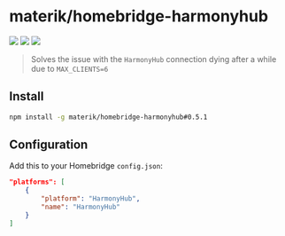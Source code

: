 # materik/homebridge-harmonyhub

[![](https://img.shields.io/badge/contact-@thematerik-blue.svg?style=flat-square)](http://twitter.com/thematerik)
[![](https://img.shields.io/npm/v/materik/homebridge-harmonyhub.svg?style=flat-square)](https://www.npmjs.com/package/materik/homebridge-harmonyhub)
[![](https://img.shields.io/npm/dm/materik/homebridge-harmonyhub.svg?style=flat-square)](https://www.npmjs.com/package/materik/homebridge-harmonyhub)

> Solves the issue with the `HarmonyHub` connection dying after a while due to `MAX_CLIENTS=6`

## Install

```sh
npm install -g materik/homebridge-harmonyhub#0.5.1
```

## Configuration

Add this to your Homebridge `config.json`:

```json
"platforms": [
    {
        "platform": "HarmonyHub",
        "name": "HarmonyHub"
    }
]
```

